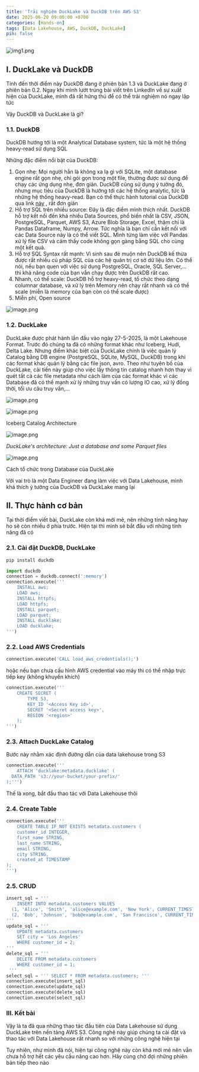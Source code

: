 ```yaml
---
title: 'Trải nghiệm DuckLake và DuckDB trên AWS S3'
date: 2025-06-20 09:00:00 +0700
categories: [Hands-on]
tags: [Data Lakehouse, AWS, DuckDB, DuckLake]
pin: false
---
```


![img1.png](https://images2.imgbox.com/6c/57/qIAaoWeS_o.png)

## I. DuckLake và DuckDB

Tính đến thời điểm này DuckDB đang ở phiên bản 1.3 và DuckLake đang ở phiên bản 0.2. Ngay khi mình lướt trúng bài viết trên LinkedIn về sự xuất hiện của DuckLake, mình đã rất hứng thú để có thể trải nghiệm nó ngay lập tức

Vậy DuckDB và DuckLake là gì?

### 1.1. DuckDB

DuckDB hướng tới là một Analytical Database system, tức là một hệ thống heavy-read sử dụng SQL

Những đặc điểm nổi bật của DuckDB:

1. Gọn nhẹ: Mọi người hẳn là không xa lạ gì với SQLite, một database engine rất gọn nhẹ, chỉ gói gọn trong một file, thường được sử dụng để chạy các ứng dụng nhẹ, đơn giản. DuckDB cũng sử dụng ý tưởng đó, nhưng mục tiêu của DuckDB là hướng tới các hệ thống analytic, tức là những hệ thống heavy-read. Bạn có thể thực hành tutorial của DuckDB qua link [này](https://motherduck.com/blog/duckdb-tutorial-for-beginners/) , rất đơn giản
2. Hỗ trợ SQL trên nhiều source: Đây là đặc điểm mình thích nhất. DuckDB hỗ trợ kết nối đến khá nhiều Data Sources, phổ biến nhất là CSV, JSON, PostgreSQL, Parquet, AWS S3, Azure Blob Storage, Excel, thậm chí là Pandas Dataframe, Numpy, Arrow. Tức nghĩa là bạn chỉ cần kết nối với các Data Source này là có thể viết SQL. Mình từng làm việc với Pandas xử lý file CSV và cảm thấy code không gọn gàng bằng SQL cho cùng một kết quả.
3. Hỗ trợ SQL Syntax rất mạnh: Vì sinh sau đẻ muộn nên DuckDB kế thừa được rất nhiều cú pháp SQL của các hệ quản trị cơ sở dữ liệu lớn. Có thể nói, nếu bạn quen với việc sử dụng PostgreSQL, Oracle, SQL Server,… thì khả năng code của bạn vẫn chạy được trên DuckDB rất cao.
4. Nhanh, có thể scale: DuckDB hỗ trợ heavy-read, tổ chức theo dạng columnar database, và xử lý trên Memory nên chạy rất nhanh và có thể scale (miễn là memory của bạn còn có thể scale được)
5. Miễn phí, Open source

![image.png](https://images2.imgbox.com/fd/36/oyP4gKz4_o.png)

### 1.2. DuckLake

DuckLake được phát hành lần đầu vào ngày 27-5-2025, là một Lakehouse Format. Trước đó chúng ta đã có những format khác như Iceberg, Hudi, Delta Lake. Nhưng điểm khác biệt của DuckLake chính là việc quản lý Catalog bằng DB engine (PostgreSQL, SQLite, MySQL, DuckDB) trong khi các format khác quản lý bằng các file json, avro. Theo như tuyên bố của DuckLake, cải tiến này giúp cho việc lấy thông tin catalog nhanh hơn thay vì quét tất cả các file metadata như cách làm của các format khác vì các Database đã có thế mạnh xử lý những truy vấn có lượng IO cao, xử lý đồng thời, tối ưu câu truy vấn,…

![image.png](https://images2.imgbox.com/9c/4f/wmEfQDo1_o.png)

![image.png](https://images2.imgbox.com/9a/95/4p9kAVJp_o.png)

Iceberg Catalog Architecture

![image.png](https://images2.imgbox.com/d3/0c/OkmfGY38_o.png)

*DuckLake's architecture: Just a database and some Parquet files*

![image.png](https://images2.imgbox.com/2c/81/T9bF77RJ_o.png)

Cách tổ chức trong Database của DuckLake

Với vai trò là một Data Engineer đang làm việc với Data Lakehouse, mình khá thích ý tưởng của DuckDB và DuckLake mang lại

## II. Thực hành cơ bản

Tại thời điểm viết bài, DuckLake còn khá mới mẻ, nên những tính năng hay ho sẽ còn nhiều ở phía trước. Hiện tại thì mình sẽ bắt đầu với những tính năng đã có

### 2.1. Cài đặt DuckDB, DuckLake

```bash
pip install duckdb
```

```python
import duckdb
connection = duckdb.connect(':memory')
connection.execute('''
	INSTALL aws;
	LOAD aws;
	INSTALL httpfs;
	LOAD httpfs;
	INSTALL parquet;
	LOAD parquet;
	INSTALL ducklake;
	LOAD ducklake;
''')
```

### 2.2. Load AWS Credentials

```python
connection.execute('CALL load_aws_credentials();')
```

hoặc nếu bạn chưa cấu hình AWS credential vào máy thì có thể nhập trực tiếp key (không khuyến khích)

```python
connection.execute('''
	CREATE SECRET (
		TYPE S3,
		KEY_ID '<Access Key id>',
		SECRET '<Secret access key>',
		REGION '<region>'
	);
''')
```

### 2.3. Attach DuckLake Catalog

Bước này nhằm xác định đường dẫn của data lakehouse trong S3

```python
connection.execute('''
	ATTACH 'ducklake:metadata.ducklake' (
  DATA_PATH 's3://your-bucket/your-prefix/'
);''')
```

Thế là xong, bắt đầu thao tác với Data Lakehouse thôi

### 2.4. Create Table

```python
connection.execute(''' 
	CREATE TABLE IF NOT EXISTS metadata.customers (
    customer_id INTEGER,
    first_name STRING,
    last_name STRING,
    email STRING,
    city STRING,
    created_at TIMESTAMP
);
''')
```

### 2.5. CRUD

```python
insert_sql = ''' 
	INSERT INTO metadata.customers VALUES
  (1, 'Alice', 'Smith', 'alice@example.com', 'New York', CURRENT_TIMESTAMP),
  (2, 'Bob', 'Johnson', 'bob@example.com', 'San Francisco', CURRENT_TIMESTAMP);
'''
update_sql = ''' 
	UPDATE metadata.customers
	SET city = 'Los Angeles'
	WHERE customer_id = 2;
'''
delete_sql = '''
	DELETE FROM metadata.customers
	WHERE customer_id = 1;
 ''' 
select_sql = ''' SELECT * FROM metadata.customers; ''' 
connection.execute(insert_sql)
connection.execute(update_sql)
connection.execute(delete_sql)
connection.execute(select_sql)
```

### III. Kết bài

Vậy là ta đã qua những thao tác đầu tiên của Data Lakehouse sử dụng DuckLake trên nền tảng AWS S3. Công nghệ này giúp chúng ta cài đặt và thao tác với Data Lakehouse rất nhanh so với những công nghệ hiện tại

Tuy nhiên, như mình đã nói, hiện tại công nghệ này còn khá mới mẻ nên vẫn chưa hỗ trợ hết các yêu cầu nâng cao hơn. Hãy cùng chờ đợi những phiên bản tiếp theo nào